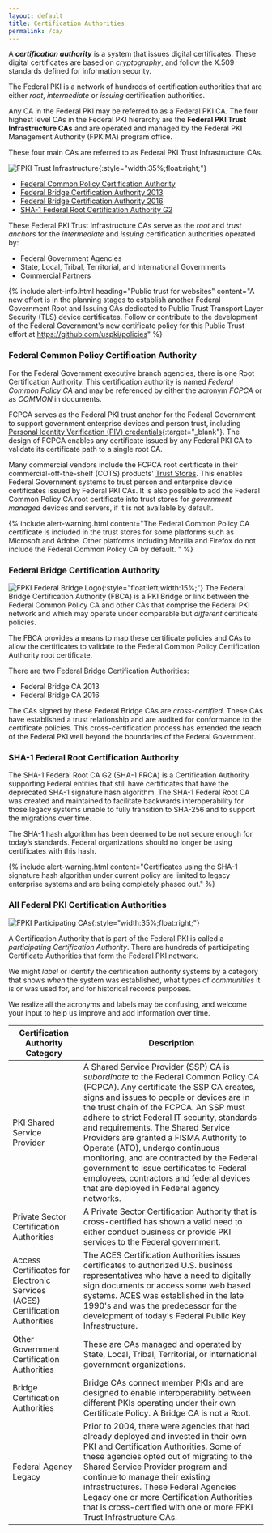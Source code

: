 ```yaml
---
layout: default
title: Certification Authorities
permalink: /ca/
---
```


A **_certification authority_** is a system that issues digital certificates.  These digital certificates are based on _cryptography_, and follow the X.509 standards defined for information security.

The Federal PKI is a network of hundreds of certification authorities that are either _root_, _intermediate_ or _issuing_ certification authorities. 

Any CA in the Federal PKI may be referred to as a Federal PKI CA.   The four highest level CAs in the Federal PKI hierarchy are the **Federal PKI Trust Infrastructure CAs** and are operated and managed by the Federal PKI Management Authority (FPKIMA) program office.  

These four main CAs are referred to as Federal PKI Trust Infrastructure CAs.

![FPKI Trust Infrastructure]({{site.baseurl}}/img/fpki_trust_cas.png){:style="width:35%;float:right;"}

* [Federal Common Policy Certification Authority](#federal-common-policy-certification-authority)
* [Federal Bridge Certification Authority 2013](#federal-bridge-certification-authority)
* [Federal Bridge Certification Authority 2016](#federal-bridge-certification-authority)
* [SHA-1 Federal Root Certification Authority G2](#sha-1-federal-root-certification-authority)

These Federal PKI Trust Infrastructure CAs serve as the _root_ and _trust anchors_ for the _intermediate_ and _issuing_ certification authorities operated by:  

- Federal Government Agencies  
- State, Local, Tribal, Territorial, and International Governments  
- Commercial Partners 


{% include alert-info.html heading="Public trust for websites" content="A new effort is in the planning stages to establish another Federal Government Root and Issuing CAs dedicated to Public Trust Transport Layer Security (TLS) device certificates. Follow or contribute to the development of the Federal Government's new certificate policy for this Public Trust effort at https://github.com/uspki/policies" %}

### Federal Common Policy Certification Authority

<!--- ![Example of COMMON Serving as the Trust Anchor]({{site.baseurl}}/img/fcpca-chainV5.png){:style="width:40%;float:right;"}
*Example of COMMON as the Trust Anchor*{:style="float:right;clear:both;font-size:14px;text-align:center;margin:20px 0 0 0;width:40%;"} --->

For the Federal Government executive branch agencies, there is one Root Certification Authority.  This certification authority is named _Federal Common Policy CA_ and may be referenced by either the acronym _FCPCA_ or as _COMMON_ in documents. 

FCPCA serves as the Federal PKI trust anchor for the Federal Government to support government enterprise devices and person trust, including [Personal Identity Verification (PIV) credentials](https://piv.idmanagement.gov/#what-is-piv){:target="_blank"}. The design of FCPCA enables any certificate issued by any Federal PKI CA to validate its certificate path to a single root CA. 

Many commercial vendors include the FCPCA root certificate in their commercial-off-the-shelf (COTS) products' [Trust Stores](../truststores/). This enables Federal Government systems to trust person and enterprise device certificates issued by Federal PKI CAs. It is also possible to add the Federal Common Policy CA root certificate into trust stores for _government managed_ devices and servers, if it is not available by default.

{% include alert-warning.html content="The Federal Common Policy CA certificate is included in the trust stores for some platforms such as Microsoft and Adobe. Other platforms including Mozilla and Firefox do not include the Federal Common Policy CA by default. " %}

### Federal Bridge Certification Authority

![FPKI Federal Bridge Logo]({{site.baseurl}}/img/fbca-logo.png){:style="float:left;width:15%;"}
The Federal Bridge Certification Authority (FBCA) is a PKI Bridge or link between the Federal Common Policy CA and other CAs that comprise the Federal PKI network and which may operate under comparable but _different_ certificate policies.  

The FBCA provides a means to map these certificate policies and CAs to allow the certificates to validate to the Federal Common Policy Certification Authority root certificate.  

<!--- ![Example of the FBCA Certification Path]({{site.baseurl}}/img/fbca-chainV2.png){:style="width:40%;float:right;"}
*Example of a FBCA Certification Path*{:style="float:right;clear:both;font-size:14px;text-align:center;margin:20px 0 0 0;width:40%;"} --->

There are two Federal Bridge Certification Authorities:  

- Federal Bridge CA 2013
- Federal Bridge CA 2016

The CAs signed by these Federal Bridge CAs are _cross-certified_.  These CAs have established a trust relationship and are audited for conformance to the certificate policies. This cross-certification process has extended the reach of the Federal PKI well beyond the boundaries of the Federal Government.

### SHA-1 Federal Root Certification Authority

The SHA-1 Federal Root CA G2 (SHA-1 FRCA) is a Certification Authority supporting Federal entities that still have certificates that have the deprecated SHA-1 signature hash algorithm. The SHA-1 Federal Root CA was created and maintained to facilitate backwards interoperability for those legacy systems unable to fully transition to SHA-256 and to support the migrations over time.

The SHA-1 hash algorithm has been deemed to be not secure enough for today’s standards.  Federal organizations should no longer be using certificates with this hash.  

{% include alert-warning.html content="Certificates using the SHA-1 signature hash algorithm under current policy are limited to legacy enterprise systems and are being completely phased out." %}

### All Federal PKI Certification Authorities

![FPKI Participating CAs]({{site.baseurl}}/img/participatingCAsV3.png){:style="width:35%;float:right;"}

A Certification Authority that is part of the Federal PKI is called a _participating Certification Authority_.  There are hundreds of participating Certificate Authorities that form the Federal PKI network.  

We might _label_ or identify the certification authority systems by a category that shows _when_ the system was established, what types of _communities_ it is or was used for, and for historical records purposes.  

We realize all the acronyms and labels may be confusing, and welcome your input to help us improve and add information over time. 

|**Certification Authority Category**|**Description**|
|-----------|---------------|
| PKI Shared Service Provider | A Shared Service Provider (SSP) CA is *subordinate* to the Federal Common Policy CA (FCPCA).  Any certificate the SSP CA creates, signs and issues to people or devices are in the trust chain of the FCPCA. An SSP must adhere to strict Federal IT security, standards and requirements.  The Shared Service Providers are granted a FISMA Authority to Operate (ATO), undergo continuous monitoring, and are contracted by the Federal government to issue certificates to Federal employees, contractors and federal devices that are deployed in Federal agency networks. |
| Private Sector Certification Authorities | A Private Sector Certification Authority that is cross-certified has shown a valid need to either conduct business or provide PKI services to the Federal government. |
| Access Certificates for Electronic Services (ACES) Certification Authorities | The ACES Certification Authorities issues certificates to authorized U.S. business representatives who have a need to digitally sign documents or access some web based systems.  ACES was established in the late 1990's and was the predecessor for the development of today's Federal Public Key Infrastructure. |
| Other Government Certification Authorities | These are CAs managed and operated by State, Local, Tribal, Territorial, or international government organizations. |
| Bridge Certification Authorities | Bridge CAs connect member PKIs and are designed to enable interoperability between different PKIs operating under their own Certificate Policy. A Bridge CA is not a Root. |
| Federal Agency Legacy | Prior to 2004, there were agencies that had already deployed and invested in their own PKI and Certification Authorities. Some of these agencies opted out of migrating to the Shared Service Provider program and continue to manage their existing infrastructures. These Federal Agencies Legacy one or more Certification Authorities that is cross-certified with one or more FPKI Trust Infrastructure CAs.|
